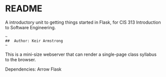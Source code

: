 # README #

A introductory unit to getting things started in Flask, for CIS 313 Introduction to Software Engineering.

    ~
    ##  Author: Keir Armstrong
    ~

This is a mini-size webserver that can render a single-page class syllabus to the browser.

Dependencies:
Arrow
Flask